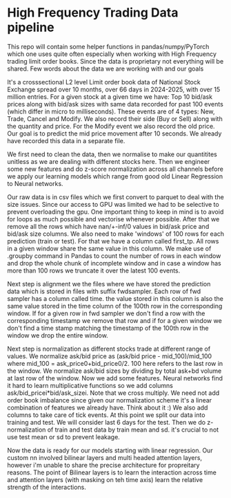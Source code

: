 # High Frequency Trading Data pipeline
This repo will contain some helper functions in pandas/numpy/PyTorch which one uses quite often especially when working with High Frequency trading limit order books. Since the data is proprietary not everything will be shared.
Few words about the data we are working with and our goals

It's a crosssectional L2 level Limit order book data of National Stock Exchange spread over 10 months, over 66 days in 2024-2025, with over 15 million entries.
For a given stock at a given time we have: Top 10 bid/ask prices along with bid/ask sizes with same data recorded for past 100 events (which differ in micro to milliseconds).
These events are of 4 types: New, Trade, Cancel and Modify. We also record their side (Buy or Sell) along with the quantity and price. For the Modify event we also record the old price.
Our goal is to predict the mid price movement after 10 seconds. We already have recorded this data in a separate file.

We first need to clean the data, then we normalise to make our quantitites unitless as we are dealing with different stocks here. 
Then we engineer some new features and do z-score normalization across all channels before we apply our learning models which range from good old Linear Regression to Neural networks.


Our raw data is in csv files which we first convert to parquet to deal with the size issues. Since our access to GPU was limited we had to be selective to prevent overloading the gpu.
One important thing to keep in mind is to avoid for loops as much possible and vectorise whenever possible.
After that we remove all the rows which have nan/+-inf/0 values in bid/ask price and bid/ask size columns.
We also need to make 'windows' of 100 rows for each prediction (train or test). For that we have a column called first_tp. All rows in a given window share the same value in this column.
We make use of .groupby command in Pandas to count the number of rows in each window and drop the whole chunk of incomplete window and in case a window has more than 100 rows we truncate it over the latest 100 events.

Next step is alignment we the files where we have stored the prediction data which is stored in files with suffix fwdsampler.
Each row of fwd sampler has a column called time. the value stored in this column is also the same value stored in the time column of the 100th row in the corresponding window.
If for a given row in fwd sampler we don't find a row with the corresponding timestamp we remove that row and if for a given window we don't find a time stamp matching the timestamp of the 100th row 
in the window we drop the entire window.

Next step is normalization as different stocks trade at different range of values. We normalize ask/bid price as (ask/bid price - mid_100)/mid_100 where mid_100 = ask_price0+bid_price0/2.
100 here refers to the last row in the window.
We normalize ask/bid sizes by dividing by total ask+bd volume at last row of the window.
Now we add some features. Neural networks find it hard to learn multiplicative functions so we add columns ask/bid_pricei*bid/ask_sizei. Note that we cross multiply.
We need not add order book imbalance since given our normalization scheme it's a linear combination of features we already have. Think about it :)
We also add columns to take care of tick events.
At this point we split our data into training and test. We will consider last 6 days for the test.
Then we do z-normalization of train and test data by train mean and sd. it's crucial to not use test mean or sd to prevent leakage.

Now the data is ready for our models starting with linear regression. Our custom nn involved bilinear layers and multi headed attention layers, however i'm unable to share the precise architecture for propreitary reasons. The point of Bilinear layers is to learn the interaction across time and attention layers (with masking on teh time axis) learn the relative strength of the interactions. 



